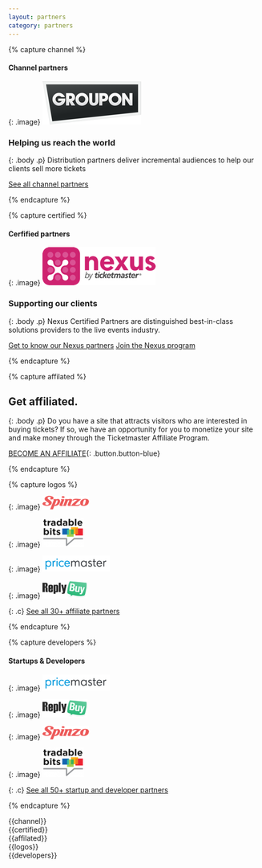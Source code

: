```yaml
---
layout: partners
category: partners
---
```


{% capture channel %}

#### Channel partners

{: .image}
[![Groupon](/assets/img/partners/groupon-logo.png)](/products-and-docs/under-development/)

### Helping us reach the world

{: .body .p}
Distribution partners deliver incremental audiences to help our clients sell more tickets

[See all channel partners](/products-and-docs/under-development/)

{% endcapture %}


{% capture certified %}

#### Cerfified partners

{: .image}
[![Nexus](/assets/img/partners/nexus-logo.png)](/products-and-docs/under-development/)

### Supporting our clients

{: .body .p}
Nexus Certified Partners are distinguished best-in-class solutions providers to the live events industry.

[Get to know our Nexus partners](/partners/certified-partners/)
[Join the Nexus program](/partners/certified-partners/nexus)

{% endcapture %}


{% capture affilated %}

## Get affiliated.

{: .body .p}
Do you have a site that attracts visitors who are interested in buying tickets? If so, we have an opportunity for you to monetize your site and make money through the Ticketmaster Affiliate Program.

[BECOME AN AFFILIATE](/support/faq/#affiliates-a){: .button.button-blue}

{% endcapture %}


{% capture logos %}

{: .image}
![Groupon](/assets/img/partners/spinzo-logo.png)

{: .image}
![Groupon](/assets/img/partners/tradablebits-logo.png)

{: .image}
![Groupon](/assets/img/partners/pricemaster-logo.png)

{: .image}
![Groupon](/assets/img/partners/reply-logo.png)

{: .c}
[See all 30+ affiliate partners](/products-and-docs/under-development/)

{% endcapture %}


{% capture developers %}

#### Startups &amp; Developers

{: .image}
![Groupon](/assets/img/partners/pricemaster-logo.png)

{: .image}
![Groupon](/assets/img/partners/reply-logo.png)

{: .image}
![Groupon](/assets/img/partners/spinzo-logo.png)

{: .image}
![Groupon](/assets/img/partners/tradablebits-logo.png)

{: .c}
[See all 50+ startup and developer partners](/products-and-docs/under-development/)

{% endcapture %}


<div class="row parnters">
  <div class="row-container row-partners">
    <div class="col-xs-12 col-md-12">
<div class="col-xs-12 col-md-6" markdown="1">
{{channel}}
</div>
<div class="col-xs-12 col-md-6" markdown="1">
{{certified}} 
</div>
    </div>
  </div>
</div>

<div class="slice-left partn slice-top-left slice-bottom-left xs-center">
    <div class="row">
        <div class="row-container row-affilate">
<div class="col-xs-12 col-md-7" markdown="1">
{{affilated}}
</div>
<div class="col-xs-12 col-md-5 pics" markdown="1">
{{logos}}
</div>
        </div>
    </div>
</div>

<div class="row developers">
  <div class="row-container row-developers">
<div class="col-xs-12 col-md-12" markdown="1">
{{developers}}
</div>
  </div>
</div>

